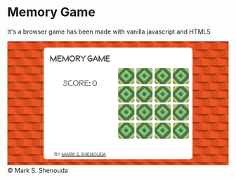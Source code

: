 # Memory Game
It's a browser game has been made with vanilla javascript and HTML5

![screenshot](screenshot.png)
© Mark S. Shenouda